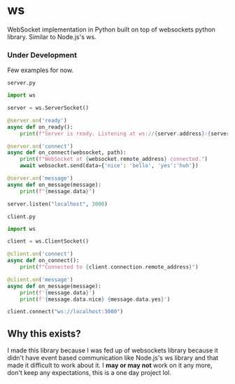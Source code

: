# ws
WebSocket implementation in Python built on top of websockets python library. Similar to Node.js's ws.

### Under Development

Few examples for now.

`server.py`
```py
import ws

server = ws.ServerSocket()

@server.on('ready')
async def on_ready():
    print(f"Server is ready. Listening at ws://{server.address}:{server.port}")

@server.on('connect')
async def on_connect(websocket, path):
    print(f"WebSocket at {websocket.remote_address} connected.")
    await websocket.send(data={'nice': 'bello', 'yes':'huh'})

@server.on('message')
async def on_message(message):
    print(f"{message.data}")

server.listen("localhost", 3000)
```

`client.py`
```py
import ws

client = ws.ClientSocket()

@client.on('connect')
async def on_connect():
    print(f"Connected to {client.connection.remote_address}")

@client.on('message')
async def on_message(message):
    print(f'{message.data}')
    print(f'{message.data.nice} {message.data.yes}')

client.connect("ws://localhost:3000")
```
## Why this exists?
I made this library because I was fed up of websockets library because it didn't have event based communication like Node.js's ws library and that made it difficult to work about it. I **may or may not** work on it any more, don't keep any expectations, this is a one day project lol. 

